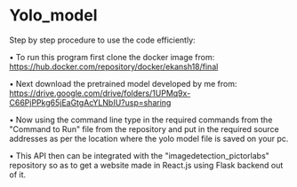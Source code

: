 # Yolo_model

Step by step procedure to use the code efficiently:

• To run this program first clone the docker image from: https://hub.docker.com/repository/docker/ekansh18/final

• Next download the pretrained model developed by me from: https://drive.google.com/drive/folders/1UPMq9x-C66PjPPkg65jEaGtgAcYLNbIU?usp=sharing

• Now using the command line type in the required commands from the "Command to Run" file from the repository and put in the required source addresses as per the location where the yolo model file is saved on your pc.

• This API then can be integrated with the "imagedetection_pictorlabs" repository so as to get a website made in React.js using Flask backend out of it.
